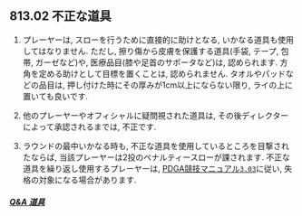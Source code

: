 ## 813.02 不正な道具

1. プレーヤーは,
スローを行うために直接的に助けとなる,
いかなる道具も使用してはなりません.
ただし,
擦り傷から皮膚を保護する道具(手袋, テープ, 包帯, ガーゼなど)や,
医療品目(膝や足首のサポータなど)は,
認められます.
方角を定める助けとして目標を置くことは,
認められません.
タオルやパッドなどの品目は,
押し付けた時にその厚みが1cm以上にならない限り,
ライの上に置いても良いです.

1. 他のプレーヤーやオフィシャルに疑問視された道具は,
その後ディレクターによって承認されるまでは,
不正です.

1. ラウンドの最中いかなる時も,
不正な道具を使用しているところを目撃されたならば,
当該プレーヤーは2投のペナルティースローが課されます.
不正な道具を繰り返し使用するプレーヤーは,
[PDGA競技マニュアル`3.03`](http://www.jpdga.jp/dgcm.php)に従い,
失格の対象になる場合があります.

##### [Q&A 道具](qa-equ)
